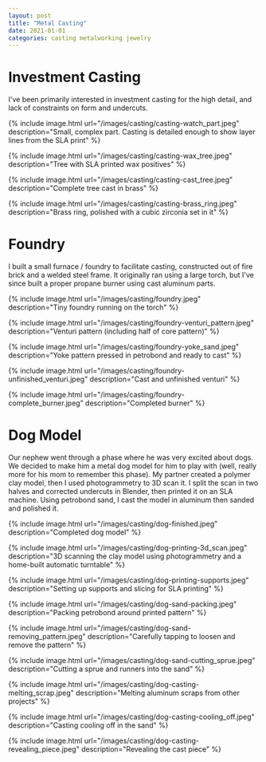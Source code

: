 ```yaml
---
layout: post
title: "Metal Casting"
date: 2021-01-01
categories: casting metalworking jewelry
---
```


# Investment Casting

I've been primarily interested in investment casting for the high detail, and lack of constraints on form and undercuts.

{% include image.html url="/images/casting/casting-watch_part.jpeg" description="Small, complex part. Casting is detailed enough to show layer lines from the SLA print" %}

{% include image.html url="/images/casting/casting-wax_tree.jpeg" description="Tree with SLA printed wax positives" %}

{% include image.html url="/images/casting/casting-cast_tree.jpeg" description="Complete tree cast in brass" %}

{% include image.html url="/images/casting/casting-brass_ring.jpeg" description="Brass ring, polished with a cubic zirconia set in it" %}

# Foundry

I built a small furnace / foundry to facilitate casting, constructed out of fire brick and a welded steel frame. It originally ran using a large torch, but I've since built a proper propane burner using cast aluminum parts.

{% include image.html url="/images/casting/foundry.jpeg" description="Tiny foundry running on the torch" %}

{% include image.html url="/images/casting/foundry-venturi_pattern.jpeg" description="Venturi pattern (including half of core pattern)" %}

{% include image.html url="/images/casting/foundry-yoke_sand.jpeg" description="Yoke pattern pressed in petrobond and ready to cast" %}

{% include image.html url="/images/casting/foundry-unfinished_venturi.jpeg" description="Cast and unfinished venturi" %}

{% include image.html url="/images/casting/foundry-complete_burner.jpeg" description="Completed burner" %}

# Dog Model

Our nephew went through a phase where he was very excited about dogs. We decided to make him a metal dog model for him to play with (well, really more for his mom to remember this phase). My partner created a polymer clay model, then I used photogrammetry to 3D scan it. I split the scan in two halves and corrected undercuts in Blender, then printed it on an SLA machine. Using petrobond sand, I cast the model in aluminum then sanded and polished it.

{% include image.html url="/images/casting/dog-finished.jpeg" description="Completed dog model" %}

{% include image.html url="/images/casting/dog-printing-3d_scan.jpeg" description="3D scanning the clay model using photogrammetry and a home-built automatic turntable" %}

{% include image.html url="/images/casting/dog-printing-supports.jpeg" description="Setting up supports and slicing for SLA printing" %}

{% include image.html url="/images/casting/dog-sand-packing.jpeg" description="Packing petrobond around printed pattern" %}

{% include image.html url="/images/casting/dog-sand-removing_pattern.jpeg" description="Carefully tapping to loosen and remove the pattern" %}

{% include image.html url="/images/casting/dog-sand-cutting_sprue.jpeg" description="Cutting a sprue and runners into the sand" %}


{% include image.html url="/images/casting/dog-casting-melting_scrap.jpeg" description="Melting aluminum scraps from other projects" %}

{% include image.html url="/images/casting/dog-casting-cooling_off.jpeg" description="Casting cooling off in the sand" %}

{% include image.html url="/images/casting/dog-casting-revealing_piece.jpeg" description="Revealing the cast piece" %}
